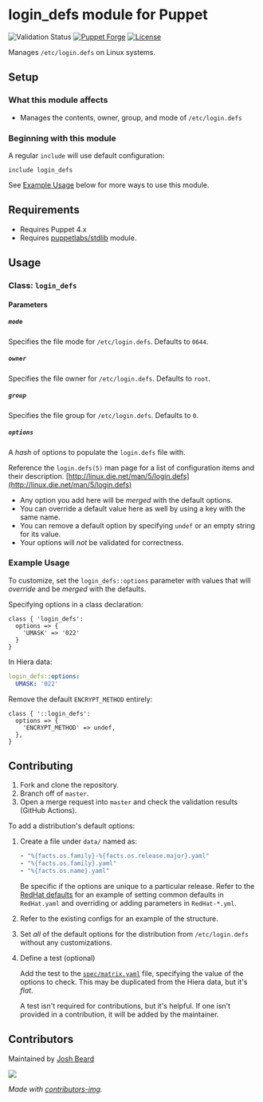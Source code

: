# login_defs module for Puppet

![Validation Status](https://github.com/joshbeard/puppet-login_defs/actions/workflows/validate.yml/badge.svg)
[![Puppet Forge](https://img.shields.io/puppetforge/v/joshbeard/login_defs.svg)](https://forge.puppetlabs.com/joshbeard/login_defs)
[![License](https://img.shields.io/github/license/joshbeard/puppet-login_defs.svg)](https://github.com/joshbeard/puppet-login_defs/blob/master/LICENSE)

Manages `/etc/login.defs` on Linux systems.

## Setup

### What this module affects

* Manages the contents, owner, group, and mode of `/etc/login.defs`

### Beginning with this module

A regular `include` will use default configuration:

```puppet
include login_defs
```

See [Example Usage](#example-usage) below for more ways to use this module.

## Requirements

* Requires Puppet 4.x
* Requires [puppetlabs/stdlib](https://forge.puppet.com/modules/puppetlabs/stdlib) module.

## Usage

### Class: `login_defs`

#### Parameters

##### `mode`

Specifies the file mode for `/etc/login.defs`.  Defaults to `0644`.

##### `owner`

Specifies the file owner for `/etc/login.defs`. Defaults to `root`.

##### `group`

Specifies the file group for `/etc/login.defs`. Defaults to `0`.

##### `options`

A _hash_ of options to populate the `login.defs` file with.

Reference the `login.defs(5)` man page for a list of configuration items and
their description.  [http://linux.die.net/man/5/login.defs](http://linux.die.net/man/5/login.defs)

* Any option you add here will be *merged* with the default options.
* You can override a default value here as well by using a key with the same
  name.
* You can remove a default option by specifying `undef` or an empty string for
  its value.
* Your options will *not* be validated for correctness.

### Example Usage

To customize, set the `login_defs::options` parameter with values that will
_override_ and be _merged_ with the defaults.

Specifying options in a class declaration:

```puppet
class { 'login_defs':
  options => {
    'UMASK' => '022'
  }
}
```

In Hiera data:

```yaml
login_defs::options:
  UMASK: '022'
```

Remove the default `ENCRYPT_METHOD` entirely:

```puppet
class { '::login_defs':
  options => {
    'ENCRYPT_METHOD' => undef,
  },
}
```

## Contributing

1. Fork and clone the repository.
2. Branch off of `master`.
3. Open a merge request into `master` and check the validation results (GitHub Actions).

To add a distribution's default options:

1. Create a file under `data/` named as:

    ```yaml
    - "%{facts.os.family}-%{facts.os.release.major}.yaml"
    - "%{facts.os.family}.yaml"
    - "%{facts.os.name}.yaml"
    ```

    Be specific if the options are unique to a particular release. Refer to the [RedHat defaults](data/) for an example of setting common defaults in `RedHat.yaml` and overriding or adding parameters in `RedHat-*.yml`.

2. Refer to the existing configs for an example of the structure.
3. Set _all_ of the default options for the distribution from `/etc/login.defs` without any customizations.
4. Define a test (optional)

    Add the test to the [`spec/matrix.yaml`](spec/matrix.yaml) file,
    specifying the value of the options to check. This may be duplicated from
    the Hiera data, but it's _flat_.

    A test isn't required for contributions, but it's helpful. If one isn't
    provided in a contribution, it will be added by the maintainer.

## Contributors

Maintained by [Josh Beard](https://joshbeard.me)

<a href="https://github.com/joshbeard/puppet-login_defs/graphs/contributors">
  <img src="https://contrib.rocks/image?repo=joshbeard/puppet-login_defs" />
</a>

_Made with [contributors-img](https://contrib.rocks)._
